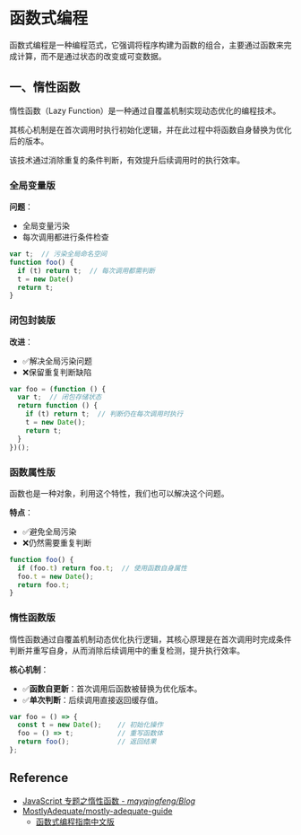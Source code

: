# 函数式编程

函数式编程是一种编程范式，它强调将程序构建为函数的组合，主要通过函数来完成计算，而不是通过状态的改变或可变数据。

## 一、惰性函数

惰性函数（Lazy Function）是一种通过自覆盖机制实现动态优化的编程技术。

其核心机制是在首次调用时执行初始化逻辑，并在此过程中将函数自身替换为优化后的版本。

该技术通过消除重复的条件判断，有效提升后续调用时的执行效率。

### 全局变量版

**问题**：

- 全局变量污染
- 每次调用都进行条件检查

```javascript
var t;  // 污染全局命名空间
function foo() {
  if (t) return t;  // 每次调用都需判断
  t = new Date()
  return t;
}
```

### 闭包封装版

**改进**：

- ✅解决全局污染问题
- ❌保留重复判断缺陷

```javascript
var foo = (function () {
  var t;  // 闭包存储状态
  return function () {
    if (t) return t;  // 判断仍在每次调用时执行
    t = new Date();
    return t;
  }
})();
```

### 函数属性版

函数也是一种对象，利用这个特性，我们也可以解决这个问题。

**特点**：

- ✅避免全局污染
- ❌仍然需要重复判断

```javascript
function foo() {
  if (foo.t) return foo.t;  // 使用函数自身属性
  foo.t = new Date();
  return foo.t;
}
```

### 惰性函数版

惰性函数通过自覆盖机制动态优化执行逻辑，其核心原理是在首次调用时完成条件判断并重写自身，从而消除后续调用中的重复检测，提升执行效率。

**核心机制**：

- ✅**函数自更新**：首次调用后函数被替换为优化版本。
- ✅**单次判断**：后续调用直接返回缓存值。

```javascript
var foo = () => {
  const t = new Date();    // 初始化操作
  foo = () => t;           // 重写函数体
  return foo();            // 返回结果
};
```

## Reference

- [JavaScript 专题之惰性函数 - *mqyqingfeng/Blog*](https://github.com/mqyqingfeng/Blog/issues/44)
- [MostlyAdequate/mostly-adequate-guide](https://github.com/MostlyAdequate/mostly-adequate-guide)
  - [函数式编程指南中文版](https://github.com/llh911001/mostly-adequate-guide-chinese)

